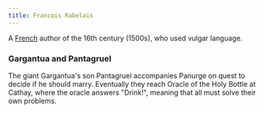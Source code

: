 ```yaml
---
title: Francois Rabelais
---
```


A [French](../index.html) author of the 16th century (1500s), who used vulgar language.

### Gargantua and Pantagruel

The giant Gargantua's son Pantagruel accompanies Panurge on quest to decide if he should marry. Eventually they reach Oracle of the Holy Bottle at Cathay, where the oracle answers "Drink!", meaning that all must solve their own problems.
